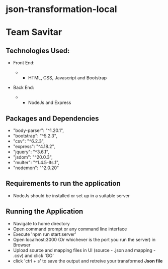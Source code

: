 # json-transformation-local
# Team Savitar

## Technologies Used:
+ Front End:
    + + HTML, CSS, Javascript and Bootstrap
    
+ Back End:
    + + NodeJs and Express

## Packages and Dependencies
+    "body-parser": "^1.20.1",
+    "bootstrap": "^5.2.3",
+    "csv": "^6.2.3",
+    "express": "^4.18.2",
+    "jquery": "^3.6.1",
+    "jsdom": "^20.0.3",
+    "multer": "^1.4.5-lts.1",
+    "nodemon": "^2.0.20"

## Requirements to run the application
+ NodeJs should be installed or set up in a suitable server

## Running the Application
+ Navigate to home directory
+ Open command prompt or any command line interface
+ Execute 'npm run start:server'
+ Open localhost:3000 (Or whichever is the port you run the server) in Browser
+ Upload source and mapping files in UI (source - .json and mapping - .csv) and click 'GO'
+ click 'ctrl + s' to save the output and retreive your transformed **Json file**
